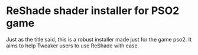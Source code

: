 # ReShade shader installer for PSO2 game
 Just as the title said, this is a robust installer made just for the game pso2. It aims to help Tweaker users to use ReShade with ease.